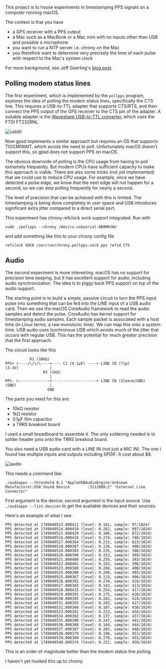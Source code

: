 This project is to house experiments in timestamping PPS signals on a computer running macOS.

The context is that you have
- a GPS receiver with a PPS output
- a Mac such as a MacBook or a Mac mini with no inputs other than USB and possible a microphone
- you want to run a NTP server i.e. chrony on the Mac
- you therefore want to determine very precisely the time of each pulse with respect to the Mac's system clock

For more background, see Jeff Geerling's [blog post](https://www.jeffgeerling.com/blog/2025/using-gps-most-accurate-time-possible-on-mac).

## Polling modem status lines

The first experiment, which is implemented by the `pollpps` program, explores the idea of polling the modem status lines, specifically the CTS line. This requires a USB-to-TTL adapter that supports CTS/RTS, and then connect the PPS output of the GPS receiver to the CTS pin of the adapter. A suitable adapter is the [Waveshare USB-to-TTL converter](https://www.waveshare.com/usb-to-ttl.htm), which uses the FTDI FT232RNL.

![usbttl](https://github.com/user-attachments/assets/227569bf-45b0-44bf-9d60-345059552a1c)

Now gpsd implements a similar approach but requires an OS that supports TIOCMIWAIT, which avoids the need to poll. Unfortunately macOS doesn't support this, so gpsd does not support PPS on macOS.

The obvious downside of polling is the CPU usage from having to poll extremely frequently. But modern CPUs have sufficient capacity to make this approach is viable. There are also some tricks (not yet implemented) that we could use to reduce CPU usage. For example, once we have detected a pulse edge, we know that the next edge will not happen for a second, so we can stop polling frequently for nearly a second.

The level of precision that can be achieved with this is limited. The timestamping is being done completely in user space and USB introduces significant extra jitter compared to a direct serial port.

This experiment has chrony refclock sock support integrated.  Run with

```
sudo ./pollpps --chrony /dev/cu.usbserial-AB0MHJAU
```

and add something like this to your chrony config file

```
refclock SOCK /var/run/chrony.pollpps.sock pps refid CTS
```

## Audio

The second experiment is more interesting. macOS has no support for precision time keeping, but it has excellent support for audio, including audio synchronization. The idea is to piggy back PPS support on top of the audio support.

The starting point is to build a simple, passive circuit to turn the PPS input pulse into something that can be fed into the LINE input of a USB audio card. Then we use the macOS CoreAudio framework to read the audio samples and detect the pulse. CoreAudio has kernel support for timestamping audio samples. Each sample packet is associated with a host time (in Linux terms, a raw monotonic time). We can map this onto a system time. USB audio uses isochronous USB which avoids much of the jitter that occurs with regular USB. This has the potential for much greater precision that the first approach.

The circuit looks like this

```
           R1 (10kΩ)
PPS+ >----/\/\/\----+---- C1 (0.1µF) ----> LINE IN (Tip)
(3.3V)              |
                 R2 (1kΩ)
                    |
PPS- >--------------+--------------------> LINE IN (Sleeve/GND)
(GND)               |
                   GND
```

The parts you need for this are:

- 10kΩ resistor
- 1kΩ resistor
- 0.1µF film capacitor
- a TRRS breakout board

I used a small breadboard to assemble it. The only soldering needed is to solder header pins onto the TRRS breakout board.

You also need a USB audio card with a LINE IN (not just a MIC IN). The one I found has multiple inputs and outputs including SPDIF. It cost about $9.

![audio](https://github.com/user-attachments/assets/4c7faf32-2eda-4b74-8cc4-1c935b6b22f3)


This needs a command like:

```
./audiopps --threshold 0.1 "AppleUSBAudioEngine:Unknown Manufacturer:USB Sound Device        :3112000:2" "External Line Connector"
```

First argument is the device; second argument is the input source. Use `./audiopps --list-devices` to get the available devices and their sources.

Here's an example of what I see:

```
PPS detected at 1749040513.000411 (level: 0.161, sample: 97/1024)
PPS detected at 1749040514.000419 (level: 0.262, sample: 997/1024)
PPS detected at 1749040515.000429 (level: 0.186, sample: 872/1024)
PPS detected at 1749040516.000416 (level: 0.274, sample: 748/1024)
PPS detected at 1749040517.000364 (level: 0.215, sample: 623/1024)
PPS detected at 1749040518.000387 (level: 0.120, sample: 498/1024)
PPS detected at 1749040519.000383 (level: 0.235, sample: 386/1024)
PPS detected at 1749040520.000390 (level: 0.153, sample: 389/1024)
PPS detected at 1749040521.000408 (level: 0.255, sample: 393/1024)
PPS detected at 1749040522.000401 (level: 0.183, sample: 396/1024)
PPS detected at 1749040523.000389 (level: 0.266, sample: 400/1024)
PPS detected at 1749040524.000388 (level: 0.209, sample: 403/1024)
PPS detected at 1749040525.000367 (level: 0.115, sample: 406/1024)
PPS detected at 1749040526.000392 (level: 0.234, sample: 410/1024)
PPS detected at 1749040527.000382 (level: 0.143, sample: 413/1024)
PPS detected at 1749040528.000415 (level: 0.254, sample: 417/1024)
PPS detected at 1749040529.000391 (level: 0.175, sample: 420/1024)
PPS detected at 1749040530.000393 (level: 0.262, sample: 424/1024)
PPS detected at 1749040531.000393 (level: 0.203, sample: 427/1024)
PPS detected at 1749040532.000360 (level: 0.107, sample: 430/1024)
PPS detected at 1749040533.000381 (level: 0.223, sample: 434/1024)
PPS detected at 1749040534.000382 (level: 0.137, sample: 437/1024)
PPS detected at 1749040535.000398 (level: 0.247, sample: 441/1024)
PPS detected at 1749040536.000388 (level: 0.164, sample: 444/1024)
PPS detected at 1749040537.000387 (level: 0.265, sample: 448/1024)
PPS detected at 1749040538.000379 (level: 0.196, sample: 451/1024)
PPS detected at 1749040539.000389 (level: 0.270, sample: 455/1024)
PPS detected at 1749040540.000374 (level: 0.222, sample: 458/1024)
```

This is an order of magnitude better than the modem status line polling.

I haven't yet hooked this up to chrony.

